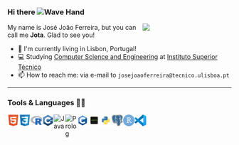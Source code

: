 ### Hi there <img alt="Wave Hand" width="26px" src="https://raw.githubusercontent.com/MartinHeinz/MartinHeinz/master/wave.gif">
<img align="right" width="200px" src="https://64.media.tumblr.com/64efb40cdb22658e6decdffeb436ee9f/tumblr_mox8hfpW0M1s5jjtzo1_500.gifv" />

My name is José João Ferreira, but you can call me **Jota**. Glad to see you!

- 👦 I'm currently living in Lisbon, Portugal!
- 💻 Studying [Computer Science and Engineering](https://fenix.tecnico.ulisboa.pt/cursos/leic-a) at [Instituto Superior Técnico](https://tecnico.ulisboa.pt/pt/) 
- 📫 How to reach me: via e-mail to `josejoaoferreira@tecnico.ulisboa.pt`

---

### Tools & Languages 👨‍💻

<img align="left" alt="HTML5" width="26px" src="https://raw.githubusercontent.com/devicons/devicon/1119b9f84c0290e0f0b38982099a2bd027a48bf1/icons/html5/html5-original.svg" />
<img align="left" alt="CSS3" width="26px" src="https://raw.githubusercontent.com/devicons/devicon/1119b9f84c0290e0f0b38982099a2bd027a48bf1/icons/css3/css3-original.svg" />
<img align="left" alt="R" width="26px" src="https://raw.githubusercontent.com/devicons/devicon/master/icons/r/r-original.svg" />
<img align="left" alt="C++" width="26px" src="https://raw.githubusercontent.com/github/explore/main/topics/cpp/cpp.png" />
<img align="left" alt="Java" width="26px" src="https://i.imgur.com/EtkZSir.png" />
<img align="left" alt="Prolog" width="26px" src="https://oplachko.com/images/previews/swi-prolog.svg" />
<img align="left" alt="C" width="26px" src="https://raw.githubusercontent.com/github/explore/main/topics/c/c.png" />
<img align="left" alt="Assembly" width="26px" src="https://raw.githubusercontent.com/github/explore/main/topics/assembly/assembly.png" />
<img align="left" alt="Python" width="26px" src="https://raw.githubusercontent.com/github/explore/main/topics/python/python.png" />
<img align="left" alt="PostgreSQL" width="26px" src="https://raw.githubusercontent.com/devicons/devicon/1119b9f84c0290e0f0b38982099a2bd027a48bf1/icons/postgresql/postgresql-original.svg" />
<img align="left" alt="RStudio" width="26px" src="https://raw.githubusercontent.com/devicons/devicon/1119b9f84c0290e0f0b38982099a2bd027a48bf1/icons/rstudio/rstudio-original.svg" />
<img align="left" alt="Visual Studio Code" width="26px" src="https://raw.githubusercontent.com/github/explore/main/topics/visual-studio-code/visual-studio-code.png" />

<!--
<img align="left" alt="Android Studio" width="26px" src="https://raw.githubusercontent.com/github/explore/main/topics/android-studio/android-studio.png" />
<img align="left" alt="Gradle" width="26px" src="https://raw.githubusercontent.com/github/explore/main/topics/gradle/gradle.png" />
<img align="left" alt="GitHub" width="26px" src="https://raw.githubusercontent.com/github/explore/main/topics/github-api/github-api.png" />
<img align="left" alt="Ubuntu" width="26px" src="https://raw.githubusercontent.com/github/explore/main/topics/ubuntu/ubuntu.png" />
<img align="left" alt="Terminal" width="26px" src="https://raw.githubusercontent.com/github/explore/main/topics/terminal/terminal.png" />

<img align="left" alt="Tools & Languages" width="400px" src="https://skillicons.dev/icons?i=html,css,r,cpp,java,c,py,postgresql,vscode" />
<br>

---

![Top Languages](https://github-readme-stats.vercel.app/api/top-langs/?username=jjasferreira&layout=compact&theme=nord&count_private=true)
-->
